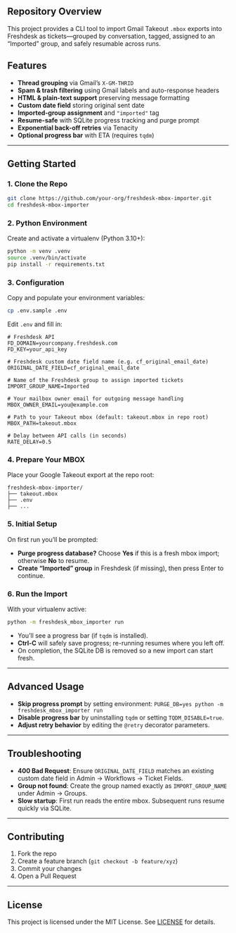 ## Repository Overview

This project provides a CLI tool to import Gmail Takeout `.mbox` exports into Freshdesk as tickets—grouped by conversation, tagged, assigned to an “Imported” group, and safely resumable across runs.

## Features

* **Thread grouping** via Gmail’s `X-GM-THRID`
* **Spam & trash filtering** using Gmail labels and auto-response headers
* **HTML & plain-text support** preserving message formatting
* **Custom date field** storing original sent date
* **Imported-group assignment** and `"imported"` tag
* **Resume-safe** with SQLite progress tracking and purge prompt
* **Exponential back-off retries** via Tenacity
* **Optional progress bar** with ETA (requires `tqdm`)

---

## Getting Started

### 1. Clone the Repo

```bash
git clone https://github.com/your-org/freshdesk-mbox-importer.git
cd freshdesk-mbox-importer
```

### 2. Python Environment

Create and activate a virtualenv (Python 3.10+):

```bash
python -m venv .venv
source .venv/bin/activate
pip install -r requirements.txt
```

### 3. Configuration

Copy and populate your environment variables:

```bash
cp .env.sample .env
```

Edit `.env` and fill in:

```dotenv
# Freshdesk API
FD_DOMAIN=yourcompany.freshdesk.com
FD_KEY=your_api_key

# Freshdesk custom date field name (e.g. cf_original_email_date)
ORIGINAL_DATE_FIELD=cf_original_email_date

# Name of the Freshdesk group to assign imported tickets
IMPORT_GROUP_NAME=Imported

# Your mailbox owner email for outgoing message handling
MBOX_OWNER_EMAIL=you@example.com

# Path to your Takeout mbox (default: takeout.mbox in repo root)
MBOX_PATH=takeout.mbox

# Delay between API calls (in seconds)
RATE_DELAY=0.5
```

### 4. Prepare Your MBOX

Place your Google Takeout export at the repo root:

```
freshdesk-mbox-importer/
├── takeout.mbox
├── .env
├── ...
```

### 5. Initial Setup

On first run you’ll be prompted:

* **Purge progress database?** Choose **Yes** if this is a fresh mbox import; otherwise **No** to resume.
* **Create “Imported” group** in Freshdesk (if missing), then press Enter to continue.

### 6. Run the Import

With your virtualenv active:

```bash
python -m freshdesk_mbox_importer run
```

* You’ll see a progress bar (if `tqdm` is installed).
* **Ctrl-C** will safely save progress; re-running resumes where you left off.
* On completion, the SQLite DB is removed so a new import can start fresh.

---

## Advanced Usage

* **Skip progress prompt** by setting environment: `PURGE_DB=yes python -m freshdesk_mbox_importer run`
* **Disable progress bar** by uninstalling `tqdm` or setting `TQDM_DISABLE=true`.
* **Adjust retry behavior** by editing the `@retry` decorator parameters.

---

## Troubleshooting

* **400 Bad Request**: Ensure `ORIGINAL_DATE_FIELD` matches an existing custom date field in Admin → Workflows → Ticket Fields.
* **Group not found**: Create the group named exactly as `IMPORT_GROUP_NAME` under Admin → Groups.
* **Slow startup**: First run reads the entire mbox. Subsequent runs resume quickly via SQLite.

---

## Contributing

1. Fork the repo
2. Create a feature branch (`git checkout -b feature/xyz`)
3. Commit your changes
4. Open a Pull Request

---

## License

This project is licensed under the MIT License. See [LICENSE](LICENSE) for details.
